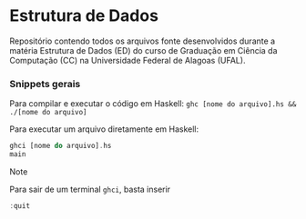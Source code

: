 # Estrutura de Dados

Repositório contendo todos os arquivos fonte desenvolvidos durante a matéria Estrutura de Dados (ED) do curso de Graduação em Ciência da Computação (CC) na Universidade Federal de Alagoas (UFAL).

### Snippets gerais

Para compilar e executar o código em Haskell:
`ghc [nome do arquivo].hs && ./[nome do arquivo]`

Para executar um arquivo diretamente em Haskell:

```haskell
ghci [nome do arquivo].hs
main
```

> [!NOTE]
> Para sair de um terminal `ghci`, basta inserir
> ```haskell
> :quit
> ```
